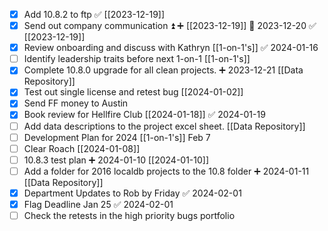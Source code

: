 - [x] Add 10.8.2 to ftp ✅ [[2023-12-19]] 
- [x] Send out company communication ⏫ ➕ [[2023-12-19]] 📅 2023-12-20 ✅ [[2023-12-19]]
- [x] Review onboarding and discuss with Kathryn [[1-on-1's]] ✅ 2024-01-16
- [ ] Identify leadership traits before next 1-on-1 [[1-on-1's]]
- [x] Complete 10.8.0 upgrade for all clean projects. ➕ 2023-12-21 [[Data Repository]]
- [x] Test out single license and retest bug [[2024-01-02]]
- [x] Send FF money to Austin
- [x] Book review for Hellfire Club [[2024-01-18]] ✅ 2024-01-19
- [ ] Add data descriptions to the project excel sheet. [[Data Repository]]
- [ ] Development Plan for 2024 [[1-on-1's]] Feb 7
- [ ] Clear Roach [[2024-01-08]]
- [ ] 10.8.3 test plan ➕ 2024-01-10 [[2024-01-10]]
- [ ] Add a folder for 2016 localdb projects to the 10.8 folder ➕ 2024-01-11 [[Data Repository]]
- [x] Department Updates to Rob by Friday ✅ 2024-02-01
- [x] Flag Deadline Jan 25 ✅ 2024-02-01
- [ ] Check the retests in the high priority bugs portfolio